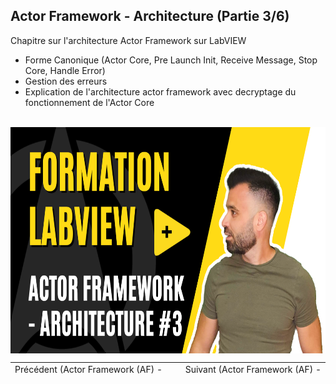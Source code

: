 <h2 dir="auto" id="user-content-h_174031069121655196260265"><strong><span>Actor Framework - Architecture&nbsp;</span></strong><strong>(Partie 3/6)</strong></h2>
<p><span>Chapitre sur l'architecture Actor Framework sur LabVIEW&nbsp;</span></p>
<ul>
<li><span>Forme Canonique (Actor Core, Pre Launch Init, Receive Message, Stop Core, Handle Error)</span></li>
<li><span>Gestion des erreurs</span></li>
<li><span>Explication de l'architecture actor framework avec decryptage du fonctionnement de l'Actor Core</span></li>
</ul>
<p>&nbsp;<a href="https://youtu.be/llM6BZ8RXuc"><img src="3_architecture.jpg" width="640" height="362" alt="" style="display: block; margin-left: auto; margin-right: auto;" /></a></p>
<p></p>
<p></p>
<table border="0" style="width: 100%; border-collapse: collapse; border-style: none; height: 18px;">
<tbody>
<tr style="height: 18px;">
<td style="width: 50%; height: 18px;"><a href="https://github.com/Technologies-de-France/Formation-LabVIEW/blob/main/k%20-%202%20-%20Actor%20framework%20-%20actor/Readme.md">Pr&eacute;c&eacute;dent (<span>Actor Framework (AF)</span>&nbsp;- Actor)</a></td>
<td style="width: 50%; text-align: right; height: 18px;"><a href="https://github.com/Technologies-de-France/Formation-LabVIEW/tree/main/k%20-%204%20-%20Actor%20Framework%20-%20Architecture%20-%20part%202">Suivant (<span>Actor Framework (AF) - Architecture part 2</span>)</a></td>
</tr>
</tbody>
</table>
<p dir="auto" id="user-content-h_4774480761351655104528452" style="text-align: left;"></p>
